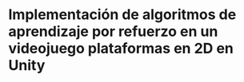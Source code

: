 # Implementación de algoritmos de aprendizaje por refuerzo en un videojuego plataformas en 2D en Unity
 
